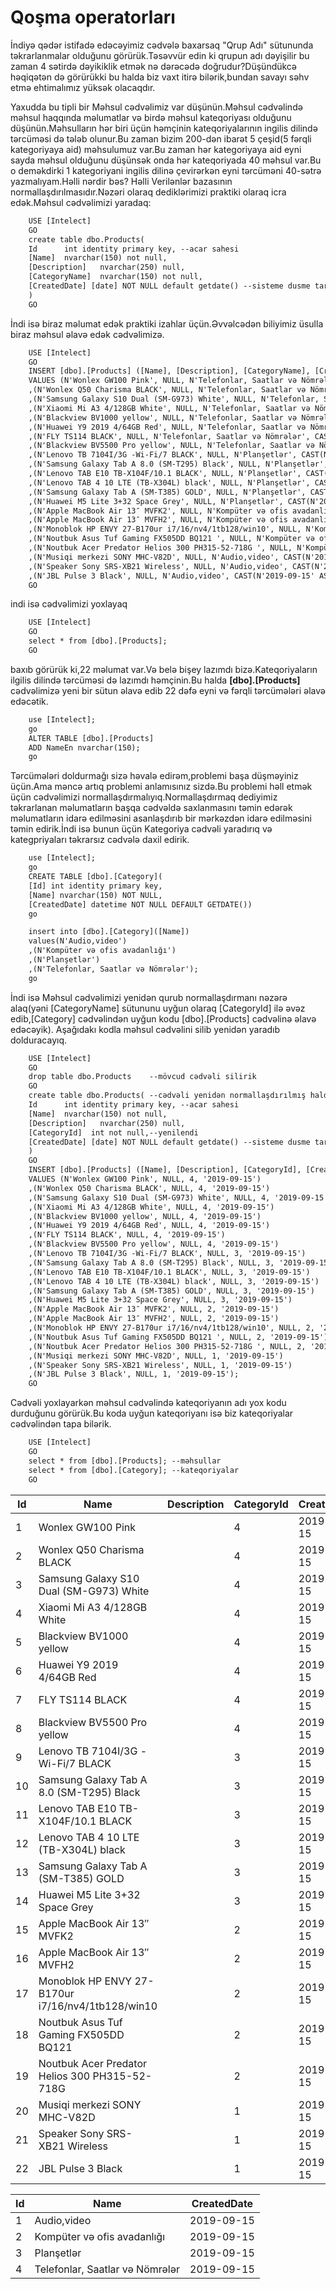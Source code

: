 # Qoşma operatorları

İndiyə qədər istifadə edəcəyimiz cədvələ baxarsaq "Qrup Adı" sütununda təkrarlanmalar olduğunu görürük.Təsəvvür edin ki qrupun adı dəyişilir bu zaman 4 sətirdə dəyikiklik etmək nə dərəcədə doğrudur?Düşündükcə həqiqətən də görürükki bu halda biz vaxt itirə bilərik,bundan savayı səhv etmə ehtimalımız yüksək olacaqdır.

Yaxudda bu tipli bir Məhsul cədvəlimiz var düşünün.Məhsul cədvəlində məhsul haqqında məlumatlar və birdə məhsul kateqoriyası olduğunu düşünün.Məhsulların hər biri üçün həmçinin kateqoriyalarının ingilis dilində tərcüməsi də tələb olunur.Bu zaman bizim 200-dən ibarət 5 çeşid(5 fərqli kategoriyaya aid) məhsulumuz var.Bu zaman hər kategoriyaya aid eyni sayda məhsul olduğunu düşünsək onda hər kateqoriyada 40 məhsul var.Bu o deməkdirki 1 kategoriyani ingilis dilinə çevirərkən eyni tərcüməni 40-sətrə yazmalıyam.Həlli nərdir bəs? Həlli Verilənlər bazasının normallaşdırılmasıdır.Nəzəri olaraq dediklərimizi praktiki olaraq icra edək.Məhsul cədvəlimizi yaradaq:


```html
    USE [Intelect]
    GO  
    create table dbo.Products(
	Id		int identity primary key, --acar sahesi
	[Name]	nvarchar(150) not null,
	[Description]	nvarchar(250) null,
	[CategoryName]  nvarchar(150) not null,
	[CreatedDate] [date] NOT NULL default getdate() --sisteme dusme tarixi
	)
    GO
```

İndi isə biraz məlumat edək praktiki izahlar üçün.Əvvəlcədən biliyimiz üsulla biraz məhsul əlavə edək cədvəlimizə.

```html
    USE [Intelect]
    GO  
    INSERT [dbo].[Products] ([Name], [Description], [CategoryName], [CreatedDate]) 
    VALUES (N'Wonlex GW100 Pink', NULL, N'Telefonlar, Saatlar və Nömrələr', CAST(N'2019-09-15' AS Date))
    ,(N'Wonlex Q50 Charisma BLACK', NULL, N'Telefonlar, Saatlar və Nömrələr', CAST(N'2019-09-15' AS Date))
    ,(N'Samsung Galaxy S10 Dual (SM-G973) White', NULL, N'Telefonlar, Saatlar və Nömrələr', CAST(N'2019-09-15' AS Date))
    ,(N'Xiaomi Mi A3 4/128GB White', NULL, N'Telefonlar, Saatlar və Nömrələr', CAST(N'2019-09-15' AS Date))
    ,(N'Blackview BV1000 yellow', NULL, N'Telefonlar, Saatlar və Nömrələr', CAST(N'2019-09-15' AS Date))
    ,(N'Huawei Y9 2019 4/64GB Red', NULL, N'Telefonlar, Saatlar və Nömrələr', CAST(N'2019-09-15' AS Date))
    ,(N'FLY TS114 BLACK', NULL, N'Telefonlar, Saatlar və Nömrələr', CAST(N'2019-09-15' AS Date))
    ,(N'Blackview BV5500 Pro yellow', NULL, N'Telefonlar, Saatlar və Nömrələr', CAST(N'2019-09-15' AS Date))
    ,(N'Lenovo TB 7104I/3G -Wi-Fi/7 BLACK', NULL, N'Planşetlər', CAST(N'2019-09-15' AS Date))
    ,(N'Samsung Galaxy Tab A 8.0 (SM-T295) Black', NULL, N'Planşetlər', CAST(N'2019-09-15' AS Date))
    ,(N'Lenovo TAB E10 TB-X104F/10.1 BLACK', NULL, N'Planşetlər', CAST(N'2019-09-15' AS Date))
    ,(N'Lenovo TAB 4 10 LTE (TB-X304L) black', NULL, N'Planşetlər', CAST(N'2019-09-15' AS Date))
    ,(N'Samsung Galaxy Tab A (SM-T385) GOLD', NULL, N'Planşetlər', CAST(N'2019-09-15' AS Date))
    ,(N'Huawei M5 Lite 3+32 Space Grey', NULL, N'Planşetlər', CAST(N'2019-09-15' AS Date))
    ,(N'Apple MacBook Air 13″ MVFK2', NULL, N'Kompüter və ofis avadanlığı', CAST(N'2019-09-15' AS Date))
    ,(N'Apple MacBook Air 13″ MVFH2', NULL, N'Kompüter və ofis avadanlığı', CAST(N'2019-09-15' AS Date))
    ,(N'Monoblok HP ENVY 27-B170ur i7/16/nv4/1tb128/win10', NULL, N'Kompüter və ofis avadanlığı', CAST(N'2019-09-15' AS Date))
    ,(N'Noutbuk Asus Tuf Gaming FX505DD BQ121 ', NULL, N'Kompüter və ofis avadanlığı', CAST(N'2019-09-15' AS Date))
    ,(N'Noutbuk Acer Predator Helios 300 PH315-52-718G ', NULL, N'Kompüter və ofis avadanlığı', CAST(N'2019-09-15' AS Date))
    ,(N'Musiqi merkezi SONY MHC-V82D', NULL, N'Audio,video', CAST(N'2019-09-15' AS Date))
    ,(N'Speaker Sony SRS-XB21 Wireless', NULL, N'Audio,video', CAST(N'2019-09-15' AS Date))
    ,(N'JBL Pulse 3 Black', NULL, N'Audio,video', CAST(N'2019-09-15' AS Date));
    GO
```

indi isə cədvəlimizi yoxlayaq

```html
    USE [Intelect]
    GO  
    select * from [dbo].[Products];
    GO
```

baxıb görürük ki,22 məlumat var.Və belə bişey lazımdı bizə.Kateqoriyaların ilgilis dilində tərcüməsi də lazımdı həmçinin.Bu halda <strong>[dbo].[Products]</strong> cədvəlimizə yeni bir sütun əlavə edib 22 dəfə eyni və fərqli tərcümələri əlavə edəcətik.


```html
    use [Intelect];
    go
    ALTER TABLE [dbo].[Products]
    ADD NameEn nvarchar(150);
    go
```

Tərcümələri doldurmağı sizə həvalə edirəm,problemi başa düşməyiniz üçün.Ama məncə artıq problemi anlamısınız sizdə.Bu problemi həll etmək üçün cədvəlimizi normallaşdırmalıyıq.Normallaşdırmaq dediyimiz təkrarlanan məlumatların başqa cədvəldə saxlanmasını təmin edərək məlumatların idarə edilməsini asanlaşdırıb bir mərkəzdən idarə edilməsini təmin edirik.İndi isə bunun üçün Kategoriya cədvəli yaradırıq və kategpriyaları təkrarsız cədvələ daxil edirik.

```html
    use [Intelect];
    go
	CREATE TABLE [dbo].[Category](
	[Id] int identity primary key,
	[Name] nvarchar(150) NOT NULL,
	[CreatedDate] datetime NOT NULL DEFAULT GETDATE())
	go

	insert into [dbo].[Category]([Name])
	values(N'Audio,video')
	,(N'Kompüter və ofis avadanlığı')
	,(N'Planşetlər')
	,(N'Telefonlar, Saatlar və Nömrələr');
	go
```

İndi isə Məhsul cədvəlimizi yenidən qurub normallaşdırmanı nəzərə alaq(yəni [CategoryName] sütununu uyğun olaraq  [CategoryId] ilə əvəz edib,[Category] cədvəlindən uyğun kodu [dbo].[Products] cədvəlinə əlavə edəcəyik). Aşağıdakı kodla məhsul cədvəlini silib yenidən yaradıb dolduracayıq.

```html
    USE [Intelect]
    GO  
    drop table dbo.Products    --mövcud cədvəli silirik
    GO  
    create table dbo.Products( --cədvəli yenidən normallaşdırılmış halda yaradırıq
	Id		int identity primary key, --acar sahesi
	[Name]	nvarchar(150) not null,
	[Description]	nvarchar(250) null,
	[CategoryId]  int not null,--yenilendi
	[CreatedDate] [date] NOT NULL default getdate() --sisteme dusme tarixi
	)
    GO
    INSERT [dbo].[Products] ([Name], [Description], [CategoryId], [CreatedDate]) 
    VALUES (N'Wonlex GW100 Pink', NULL, 4, '2019-09-15')
    ,(N'Wonlex Q50 Charisma BLACK', NULL, 4, '2019-09-15')
    ,(N'Samsung Galaxy S10 Dual (SM-G973) White', NULL, 4, '2019-09-15')
    ,(N'Xiaomi Mi A3 4/128GB White', NULL, 4, '2019-09-15')
    ,(N'Blackview BV1000 yellow', NULL, 4, '2019-09-15')
    ,(N'Huawei Y9 2019 4/64GB Red', NULL, 4, '2019-09-15')
    ,(N'FLY TS114 BLACK', NULL, 4, '2019-09-15')
    ,(N'Blackview BV5500 Pro yellow', NULL, 4, '2019-09-15')
    ,(N'Lenovo TB 7104I/3G -Wi-Fi/7 BLACK', NULL, 3, '2019-09-15')
    ,(N'Samsung Galaxy Tab A 8.0 (SM-T295) Black', NULL, 3, '2019-09-15')
    ,(N'Lenovo TAB E10 TB-X104F/10.1 BLACK', NULL, 3, '2019-09-15')
    ,(N'Lenovo TAB 4 10 LTE (TB-X304L) black', NULL, 3, '2019-09-15')
    ,(N'Samsung Galaxy Tab A (SM-T385) GOLD', NULL, 3, '2019-09-15')
    ,(N'Huawei M5 Lite 3+32 Space Grey', NULL, 3, '2019-09-15')
    ,(N'Apple MacBook Air 13″ MVFK2', NULL, 2, '2019-09-15')
    ,(N'Apple MacBook Air 13″ MVFH2', NULL, 2, '2019-09-15')
    ,(N'Monoblok HP ENVY 27-B170ur i7/16/nv4/1tb128/win10', NULL, 2, '2019-09-15')
    ,(N'Noutbuk Asus Tuf Gaming FX505DD BQ121 ', NULL, 2, '2019-09-15')
    ,(N'Noutbuk Acer Predator Helios 300 PH315-52-718G ', NULL, 2, '2019-09-15')
    ,(N'Musiqi merkezi SONY MHC-V82D', NULL, 1, '2019-09-15')
    ,(N'Speaker Sony SRS-XB21 Wireless', NULL, 1, '2019-09-15')
    ,(N'JBL Pulse 3 Black', NULL, 1, '2019-09-15');
    GO
```

Cədvəli yoxlayarkən məhsul cədvəlində kateqoriyanın adı yox kodu durduğunu görürük.Bu koda uyğun kateqoriyanı isə biz kateqoriyalar cədvəlindən tapa bilərik.

```html
    USE [Intelect]
    GO  
    select * from [dbo].[Products]; --məhsullar
    select * from [dbo].[Category]; --kateqoriyalar
    GO
```
<table>
<thead>
<tr>	
<th>Id</th>
<th>Name</th>
<th>Description</th>
<th>CategoryId</th>
<th>CreatedDate</th>
</tr>
</thead>
<tbody>
<tr><td>1</td><td>Wonlex GW100 Pink</td><td></td><td>4</td><td>2019-09-15</td></tr>
<tr><td>2</td><td>Wonlex Q50 Charisma BLACK</td><td></td><td>4</td><td>2019-09-15</td></tr>
<tr><td>3</td><td>Samsung Galaxy S10 Dual (SM-G973) White</td><td></td><td>4</td><td>2019-09-15</td></tr>
<tr><td>4</td><td>Xiaomi Mi A3 4/128GB White</td><td></td><td>4</td><td>2019-09-15</td></tr>
<tr><td>5</td><td>Blackview BV1000 yellow</td><td></td><td>4</td><td>2019-09-15</td></tr>
<tr><td>6</td><td>Huawei Y9 2019 4/64GB Red</td><td></td><td>4</td><td>2019-09-15</td></tr>
<tr><td>7</td><td>FLY TS114 BLACK</td><td></td><td>4</td><td>2019-09-15</td></tr>
<tr><td>8</td><td>Blackview BV5500 Pro yellow</td><td></td><td>4</td><td>2019-09-15</td></tr>
<tr><td>9</td><td>Lenovo TB 7104I/3G -Wi-Fi/7 BLACK</td><td></td><td>3</td><td>2019-09-15</td></tr>
<tr><td>10</td><td>Samsung Galaxy Tab A 8.0 (SM-T295) Black</td><td></td><td>3</td><td>2019-09-15</td></tr>
<tr><td>11</td><td>Lenovo TAB E10 TB-X104F/10.1 BLACK</td><td></td><td>3</td><td>2019-09-15</td></tr>
<tr><td>12</td><td>Lenovo TAB 4 10 LTE (TB-X304L) black</td><td></td><td>3</td><td>2019-09-15</td></tr>
<tr><td>13</td><td>Samsung Galaxy Tab A (SM-T385) GOLD</td><td></td><td>3</td><td>2019-09-15</td></tr>
<tr><td>14</td><td>Huawei M5 Lite 3+32 Space Grey</td><td></td><td>3</td><td>2019-09-15</td></tr>
<tr><td>15</td><td>Apple MacBook Air 13″ MVFK2</td><td></td><td>2</td><td>2019-09-15</td></tr>
<tr><td>16</td><td>Apple MacBook Air 13″ MVFH2</td><td></td><td>2</td><td>2019-09-15</td></tr>
<tr><td>17</td><td>Monoblok HP ENVY 27-B170ur i7/16/nv4/1tb128/win10</td><td></td><td>2</td><td>2019-09-15</td></tr>
<tr><td>18</td><td>Noutbuk Asus Tuf Gaming FX505DD BQ121 </td><td></td><td>2</td><td>2019-09-15</td></tr>
<tr><td>19</td><td>Noutbuk Acer Predator Helios 300 PH315-52-718G </td><td></td><td>2</td><td>2019-09-15</td></tr>
<tr><td>20</td><td>Musiqi merkezi SONY MHC-V82D</td><td></td><td>1</td><td>2019-09-15</td></tr>
<tr><td>21</td><td>Speaker Sony SRS-XB21 Wireless</td><td></td><td>1</td><td>2019-09-15</td></tr>
<tr><td>22</td><td>JBL Pulse 3 Black</td><td></td><td>1</td><td>2019-09-15</td></tr>
</tbody>
</table>

<table>
<thead>
<tr><th>Id</th><th>Name</th><th>CreatedDate</th></tr>
</thead>
<tbody>
<tr><td>1</td><td>Audio,video</td><td>2019-09-15</td></tr>
<tr><td>2</td><td>Kompüter və ofis avadanlığı</td><td>2019-09-15</td></tr>
<tr><td>3</td><td>Planşetlər</td><td>2019-09-15</td></tr>
<tr><td>4</td><td>Telefonlar, Saatlar və Nömrələr</td><td>2019-09-15</td></tr>
</tbody>
</table>





